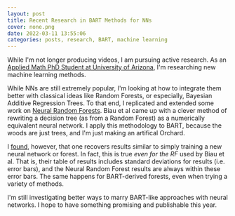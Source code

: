 ```yaml
---
layout: post
title: Recent Research in BART Methods for NNs
cover: none.png
date: 2022-03-11 13:55:06 
categories: posts, research, BART, machine learning
---
```


While I'm not longer producing videos, I am pursuing active research.  As an [Applied Math PhD Student at University of Arizona](https://appliedmath.arizona.edu/person/daniel-van-boxel), I'm researching new machine learning methods.

While NNs are still extremely popular, I'm looking at how to integrate them better with classical ideas like Random Forests, or especially, Bayesian Additive Regression Trees.  To that end, I replicated and extended some work on [Neural Random Forests](https://arxiv.org/abs/1604.07143).  Biau et al came up with a clever method of rewriting a decision tree (as from a Random Forest) as a numerically equivalent neural network.  I apply this methodology to BART, because the woods are just trees, and I'm just making an artifical Orchard.

I [found](https://drive.google.com/file/d/1XaevOfHE_CAgokrn5mNwUrz_GGrFfGl4/view?usp=sharing), however, that one recovers results similar to simply training a new neural network or forest.  In fact, this is true *even for the RF* used by Biau et al.  That is, their table of results includes standard deviations for results (i.e. error bars), and the Neural Random Forest results are always within these error bars.  The same happens for BART-derived forests, even when trying a variety of methods.

I'm still investigating better ways to marry BART-like approaches with neural networks.  I hope to have something promising and publishable this year.
